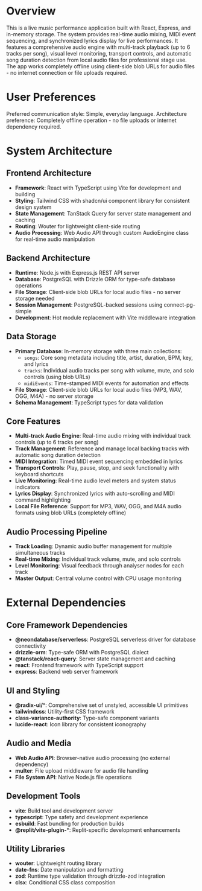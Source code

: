 # Overview

This is a live music performance application built with React, Express, and in-memory storage. The system provides real-time audio mixing, MIDI event sequencing, and synchronized lyrics display for live performances. It features a comprehensive audio engine with multi-track playback (up to 6 tracks per song), visual level monitoring, transport controls, and automatic song duration detection from local audio files for professional stage use. The app works completely offline using client-side blob URLs for audio files - no internet connection or file uploads required.

# User Preferences

Preferred communication style: Simple, everyday language.
Architecture preference: Completely offline operation - no file uploads or internet dependency required.

# System Architecture

## Frontend Architecture
- **Framework**: React with TypeScript using Vite for development and building
- **Styling**: Tailwind CSS with shadcn/ui component library for consistent design system
- **State Management**: TanStack Query for server state management and caching
- **Routing**: Wouter for lightweight client-side routing
- **Audio Processing**: Web Audio API through custom AudioEngine class for real-time audio manipulation

## Backend Architecture
- **Runtime**: Node.js with Express.js REST API server
- **Database**: PostgreSQL with Drizzle ORM for type-safe database operations
- **File Storage**: Client-side blob URLs for local audio files - no server storage needed
- **Session Management**: PostgreSQL-backed sessions using connect-pg-simple
- **Development**: Hot module replacement with Vite middleware integration

## Data Storage
- **Primary Database**: In-memory storage with three main collections:
  - `songs`: Core song metadata including title, artist, duration, BPM, key, and lyrics
  - `tracks`: Individual audio tracks per song with volume, mute, and solo controls (using blob URLs)
  - `midiEvents`: Time-stamped MIDI events for automation and effects
- **File Storage**: Client-side blob URLs for local audio files (MP3, WAV, OGG, M4A) - no server storage
- **Schema Management**: TypeScript types for data validation

## Core Features
- **Multi-track Audio Engine**: Real-time audio mixing with individual track controls (up to 6 tracks per song)
- **Track Management**: Reference and manage local backing tracks with automatic song duration detection
- **MIDI Integration**: Timed MIDI event sequencing embedded in lyrics
- **Transport Controls**: Play, pause, stop, and seek functionality with keyboard shortcuts
- **Live Monitoring**: Real-time audio level meters and system status indicators
- **Lyrics Display**: Synchronized lyrics with auto-scrolling and MIDI command highlighting
- **Local File Reference**: Support for MP3, WAV, OGG, and M4A audio formats using blob URLs (completely offline)

## Audio Processing Pipeline
- **Track Loading**: Dynamic audio buffer management for multiple simultaneous tracks
- **Real-time Mixing**: Individual track volume, mute, and solo controls
- **Level Monitoring**: Visual feedback through analyser nodes for each track
- **Master Output**: Central volume control with CPU usage monitoring

# External Dependencies

## Core Framework Dependencies
- **@neondatabase/serverless**: PostgreSQL serverless driver for database connectivity
- **drizzle-orm**: Type-safe ORM with PostgreSQL dialect
- **@tanstack/react-query**: Server state management and caching
- **react**: Frontend framework with TypeScript support
- **express**: Backend web server framework

## UI and Styling
- **@radix-ui/***: Comprehensive set of unstyled, accessible UI primitives
- **tailwindcss**: Utility-first CSS framework
- **class-variance-authority**: Type-safe component variants
- **lucide-react**: Icon library for consistent iconography

## Audio and Media
- **Web Audio API**: Browser-native audio processing (no external dependency)
- **multer**: File upload middleware for audio file handling
- **File System API**: Native Node.js file operations

## Development Tools
- **vite**: Build tool and development server
- **typescript**: Type safety and development experience
- **esbuild**: Fast bundling for production builds
- **@replit/vite-plugin-***: Replit-specific development enhancements

## Utility Libraries
- **wouter**: Lightweight routing library
- **date-fns**: Date manipulation and formatting
- **zod**: Runtime type validation through drizzle-zod integration
- **clsx**: Conditional CSS class composition